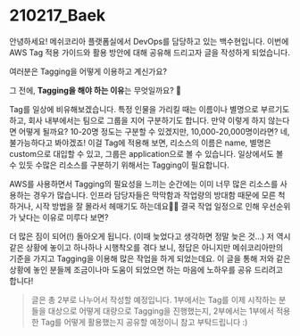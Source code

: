 # 210217_Baek


안녕하세요! 메쉬코리아 플랫폼실에서 DevOps를 담당하고 있는 백수현입니다. 이번에 AWS Tag 적용 가이드와 활용 방안에 대해 공유해 드리고자 글을 작성하게 되었습니다.

여러분은 Tagging을 어떻게 이용하고 계신가요?

그 전에, **Tagging을 해야 하는 이유**는 무엇일까요? 🤔

Tag를 일상에 비유해보겠습니다. 특정 인물을 가리킬 때는 이름이나 별명으로 부르기도 하고, 회사 내부에서는 팀으로 그룹을 지어 구분하기도 합니다. 만약 이렇게 하지 않는다면 어떻게 될까요? 10-20명 정도는 구분할 수 있겠지만, 10,000-20,000명이라면? 네, 불가능하다고 봐야겠죠! 이걸 Tag에 적용해 보면, 리소스의 이름은 name, 별명은 custom으로 대입할 수 있고, 그룹은 application으로 볼 수 있습니다. 일상에서도 볼 수 있듯 수많은 리소스를 구분하기 위해서는 Tagging이 필요합니다.

AWS를 사용하면서 Tagging의 필요성을 느끼는 순간에는 이미 너무 많은 리소스를 사용하는 경우가 많습니다. 인프라 담당자들은 막막함과 작업량의 방대함 때문에 모른 척하거나, 시작 방법을 잘 몰라서 헤매기도 하는데요🤦‍♂️ 결국 작업 일정으로 인해 우선순위가 낮다는 이유로 미루다 보면?

더 많은 짐이 되어(!) 돌아오게 됩니다. (이때 늦었다고 생각하면 정말 늦은 것…)
저 역시 같은 상황에 놓이고 하나하나 시행착오를 겪다 보니, 정답은 아니지만 메쉬코리아만의 기준을 가지고 Tagging을 이용해 많은 작업을 하게 되었는데요. 이 글을 통해 저와 같은 상황에 놓인 분들께 조금이나마 도움이 되었으면 하는 마음에 노하우를 공유 드리려고 합니다!

> 글은 총 2부로 나누어서 작성할 예정입니다. 1부에서는 Tag를 이제 시작하는 분들을 대상으로 어떻게 대량으로 Tagging을 진행했는지, 2부에서는 1부에서 적용한 Tag를 어떻게 활용했는지 공유할 예정이니 참고 부탁드립니다 :)
